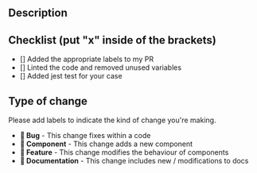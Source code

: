 ## Description

<!--
  DO NOT IGNORE
- Please Include a summary of your change
- Link to any relevant tickets or pull requests
- Fill in the checklist below
-->

## Checklist (put "x" inside of the brackets)

-   [] Added the appropriate labels to my PR
-   [] Linted the code and removed unused variables
-   [] Added jest test for your case

## Type of change

Please add labels to indicate the kind of change you're making.

-   **🐞 Bug** - This change fixes within a code
-   **🧩 Component** - This change adds a new component
-   **🌿 Feature** - This change modifies the behaviour of components
-   **📙 Documentation** - This change includes new / modifications to docs

